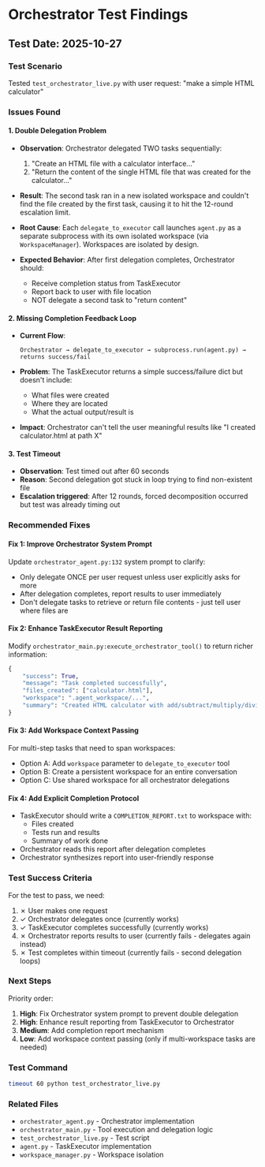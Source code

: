 # Orchestrator Test Findings

## Test Date: 2025-10-27

### Test Scenario
Tested `test_orchestrator_live.py` with user request: "make a simple HTML calculator"

### Issues Found

#### 1. **Double Delegation Problem**
- **Observation**: Orchestrator delegated TWO tasks sequentially:
  1. "Create an HTML file with a calculator interface..."
  2. "Return the content of the single HTML file that was created for the calculator..."

- **Result**: The second task ran in a new isolated workspace and couldn't find the file created by the first task, causing it to hit the 12-round escalation limit.

- **Root Cause**: Each `delegate_to_executor` call launches `agent.py` as a separate subprocess with its own isolated workspace (via `WorkspaceManager`). Workspaces are isolated by design.

- **Expected Behavior**: After first delegation completes, Orchestrator should:
  - Receive completion status from TaskExecutor
  - Report back to user with file location
  - NOT delegate a second task to "return content"

#### 2. **Missing Completion Feedback Loop**
- **Current Flow**:
  ```
  Orchestrator → delegate_to_executor → subprocess.run(agent.py) → returns success/fail
  ```

- **Problem**: The TaskExecutor returns a simple success/failure dict but doesn't include:
  - What files were created
  - Where they are located
  - What the actual output/result is

- **Impact**: Orchestrator can't tell the user meaningful results like "I created calculator.html at path X"

#### 3. **Test Timeout**
- **Observation**: Test timed out after 60 seconds
- **Reason**: Second delegation got stuck in loop trying to find non-existent file
- **Escalation triggered**: After 12 rounds, forced decomposition occurred but test was already timing out

### Recommended Fixes

#### Fix 1: Improve Orchestrator System Prompt
Update `orchestrator_agent.py:132` system prompt to clarify:
- Only delegate ONCE per user request unless user explicitly asks for more
- After delegation completes, report results to user immediately
- Don't delegate tasks to retrieve or return file contents - just tell user where files are

#### Fix 2: Enhance TaskExecutor Result Reporting
Modify `orchestrator_main.py:execute_orchestrator_tool()` to return richer information:
```python
{
    "success": True,
    "message": "Task completed successfully",
    "files_created": ["calculator.html"],
    "workspace": ".agent_workspace/...",
    "summary": "Created HTML calculator with add/subtract/multiply/divide operations"
}
```

#### Fix 3: Add Workspace Context Passing
For multi-step tasks that need to span workspaces:
- Option A: Add `workspace` parameter to `delegate_to_executor` tool
- Option B: Create a persistent workspace for an entire conversation
- Option C: Use shared workspace for all orchestrator delegations

#### Fix 4: Add Explicit Completion Protocol
- TaskExecutor should write a `COMPLETION_REPORT.txt` to workspace with:
  - Files created
  - Tests run and results
  - Summary of work done
- Orchestrator reads this report after delegation completes
- Orchestrator synthesizes report into user-friendly response

### Test Success Criteria

For the test to pass, we need:
1. ✗ User makes one request
2. ✓ Orchestrator delegates once (currently works)
3. ✓ TaskExecutor completes successfully (currently works)
4. ✗ Orchestrator reports results to user (currently fails - delegates again instead)
5. ✗ Test completes within timeout (currently fails - second delegation loops)

### Next Steps

Priority order:
1. **High**: Fix Orchestrator system prompt to prevent double delegation
2. **High**: Enhance result reporting from TaskExecutor to Orchestrator
3. **Medium**: Add completion report mechanism
4. **Low**: Add workspace context passing (only if multi-workspace tasks are needed)

### Test Command
```bash
timeout 60 python test_orchestrator_live.py
```

### Related Files
- `orchestrator_agent.py` - Orchestrator implementation
- `orchestrator_main.py` - Tool execution and delegation logic
- `test_orchestrator_live.py` - Test script
- `agent.py` - TaskExecutor implementation
- `workspace_manager.py` - Workspace isolation
